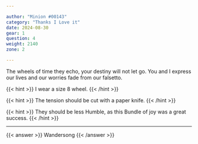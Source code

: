 ```yaml
---

author: "Minion #00143"
category: "Thanks I Love it"
date: 2024-08-30
gear: 1
question: 4
weight: 2140
zone: 2

---
```


The wheels of time they echo, your destiny will not let go. You and I express our lives and our worries fade from our falsetto.

{{< hint >}} I wear a size 8 wheel. {{< /hint >}}

{{< hint >}} The tension should be cut with a paper knife. {{< /hint >}}

{{< hint >}} They should be less Humble, as this Bundle of joy was a great success. {{< /hint >}}

---

{{< answer >}} Wandersong {{< /answer >}}


